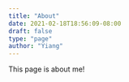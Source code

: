 ```yaml
---
title: "About"
date: 2021-02-18T18:56:09-08:00
draft: false
type: "page"
author: "Yiang"
---
```


This page is about me!